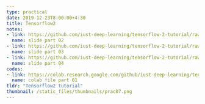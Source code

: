 ```yaml
---
type: practical
date: 2019-12-23T8:00:00+4:30
title: Tensorflow2
notes:  
- link: https://github.com/iust-deep-learning/tensorflow-2-tutorial/raw/master/part_02_slides.pdf
  name: slide part 02
- link: https://github.com/iust-deep-learning/tensorflow-2-tutorial/raw/master/part_03_slides.pdf
  name: slide part 03
- link: https://github.com/iust-deep-learning/tensorflow-2-tutorial/raw/master/part_04_slides.pdf
  name: slide part 04
codes: 
- link: https://colab.research.google.com/github/iust-deep-learning/tensorflow-2-tutorial/blob/master/part_01.ipynb
  name: colab file part 01
tldr: "Tensorflow2 tutorial"
thumbnail: /static_files/thumbnails/prac07.png
---
```

